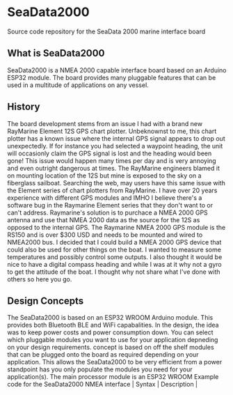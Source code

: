 # SeaData2000
Source code repository for the SeaData 2000 marine interface board
## What is SeaData2000
SeaData2000 is a NMEA 2000 capable interface board based on an Arduino ESP32 module.  The board provides many pluggable features that can be used in a multitude of applications on any vessel.
## History
The board development stems from an issue I had with a brand new RayMarine Element 12S GPS chart plotter.  Unbeknownst to me, this chart plotter has a known issue where the internal GPS signal appears to drop out unexpectedly.  If for instance you had selected a waypoint heading, the unit will occasionly claim the GPS signal is lost and the heading would been gone!  This issue would happen many times per day and is very annoying and even outright dangerous at times. The RayMarine engineers blamed it on mounting location of the 12S but mine is exposed to the sky on a fiberglass sailboat.  Searching the web, may users have this same issue with the Element series of chart plotters from RayMarine.  I have over 20 years experience with different GPS modules and IMHO I believe there's a software bug in the Raymarine Element series that they don't want to or can't address.  Raymarine's solution is to purchace a NMEA 2000 GPS antenna and use that NMEA 2000 data as the source for the 12S as opposed to the internal GPS.  The Raymarine NMEA 2000 GPS module is the RS150 and is over $300 USD and needs to be mounted and wired to NMEA2000 bus.  I decided that I could build a NMEA 2000 GPS device that could also be used for other things on the boat.  I wanted to measure some temperatures and possibly control some outputs.  I also thought it would be nice to have a digital compass heading and while I was at it why not a gyro to get the attitude of the boat. I thought why not share what I've done with others so here you go.
## Design Concepts
The SeaData2000 is based on an ESP32 WROOM Arduino module.  This provides both Bluetooth BLE and WiFi capabalities.  In the design, the idea was to keep power costs and power consumption down.  You can select which pluggable modules you want to use for your application depneding on your design requirements.  concept is based on off the shelf modules that can be plugged onto the board as required depending on your application.  This allows the SeaData2000 to be very efficient from a power standpoint has you only populate the modules you need for your application(s).  The main processor module is an ESP32 WROOM
Example code for the SeaData2000 NMEA interface
| Syntax | Description |


